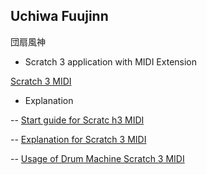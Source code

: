 ﻿## Uchiwa Fuujinn

団扇風神

- Scratch 3 application with MIDI Extension

[Scratch 3 MIDI](http://bit.ly/2NTJ1lh)

- Explanation

-- [Start guide for Scratc h3 MIDI](http://bit.ly/32AwxSJ)

-- [Explanation for Scratch 3 MIDI](https://github.com/UchiwaFuujinn/scratch3webmidi)

-- [Usage of Drum Machine Scratch 3 MIDI](http://bit.ly/2O7OVzm)

